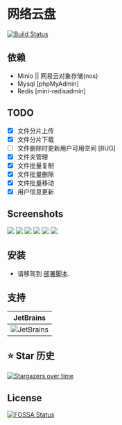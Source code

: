 # 网络云盘
[![Build Status](https://www.travis-ci.org/wq1019/cloud_disk.svg?branch=master)](https://www.travis-ci.org/wq1019/cloud_disk)
## 依赖
- Minio || 网易云对象存储(nos)
- Mysql [phpMyAdmin]
- Redis [mini-redisadmin]
## TODO
- [x] 文件分片上传
- [x] 文件分片下载
- [ ] 文件删除时更新用户可用空间 [BUG]
- [x] 文件夹管理
- [x] 文件批量复制
- [x] 文件批量删除
- [x] 文件批量移动
- [x] 用户信息更新
## Screenshots
<img src="https://github.com/wq1019/cloud_disk/blob/master/screenshots/home.png" />
<img src="https://github.com/wq1019/cloud_disk/blob/master/screenshots/login.png" />
<img src="https://github.com/wq1019/cloud_disk/blob/master/screenshots/download.png" />
<img src="https://github.com/wq1019/cloud_disk/blob/master/screenshots/upload.png" />
<img src="https://github.com/wq1019/cloud_disk/blob/master/screenshots/success.png" />
<img src="https://github.com/wq1019/cloud_disk/blob/master/screenshots/queue.png" />

## 安装
- 请移驾到 [部署脚本](https://github.com/wq1019/cloud-disk-deply.git). 


## 支持

<table>
  <thead>
    <th>JetBrains</th>
  </thead>
  <tbody>
    <tr>
      <td><img src="https://cdn.jsdelivr.net/gh/sunl888/img@main/images/jetbrains.svg"  alt="JetBrains"/>
    </tr>
  </tbody>
</table>




## ⭐ Star 历史

[![Stargazers over time](https://starchart.cc/sunl888/cloud_disk.svg)](https://starchart.cc/sunl888/cloud_disk)

## License
[![FOSSA Status](https://app.fossa.com/api/projects/git%2Bgithub.com%2Fsunl888%2Fcloud_disk.svg?type=shield&issueType=license)](https://app.fossa.com/projects/git%2Bgithub.com%2Fsunl888%2Fcloud_disk?ref=badge_shield&issueType=license)
